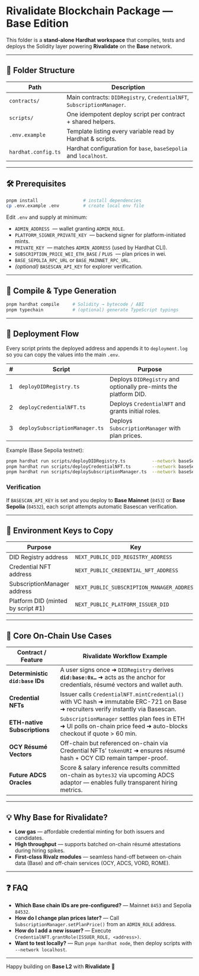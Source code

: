 # **Rivalidate Blockchain Package — Base Edition**

This folder is a **stand-alone Hardhat workspace** that compiles, tests and deploys the Solidity layer powering **Rivalidate** on the **Base** network.

---

## 📂 Folder Structure

| Path                | Description                                                            |
| ------------------- | ---------------------------------------------------------------------- |
| `contracts/`        | Main contracts: `DIDRegistry`, `CredentialNFT`, `SubscriptionManager`. |
| `scripts/`          | One idempotent deploy script per contract + shared helpers.            |
| `.env.example`      | Template listing every variable read by Hardhat & scripts.             |
| `hardhat.config.ts` | Hardhat configuration for `base`, `baseSepolia` and `localhost`.       |

---

## 🛠 Prerequisites

```bash
pnpm install                 # install dependencies
cp .env.example .env         # create local env file
```

Edit `.env` and supply at minimum:

- `ADMIN_ADDRESS` &nbsp;— wallet granting `ADMIN_ROLE`.
- `PLATFORM_SIGNER_PRIVATE_KEY` &nbsp;— backend signer for platform-initiated mints.
- `PRIVATE_KEY` &nbsp;— matches `ADMIN_ADDRESS` (used by Hardhat CLI).
- `SUBSCRIPTION_PRICE_WEI_ETH_BASE` / `PLUS` &nbsp;— plan prices in wei.
- `BASE_SEPOLIA_RPC_URL` or `BASE_MAINNET_RPC_URL`.
- _(optional)_ `BASESCAN_API_KEY` for explorer verification.

---

## 🔨 Compile & Type Generation

```bash
pnpm hardhat compile     # Solidity → bytecode / ABI
pnpm typechain           # (optional) generate TypeScript typings
```

---

## 🚀 Deployment Flow

Every script prints the deployed address and appends it to `deployment.log` so you can copy the values into the main `.env`.

| #   | Script                         | Purpose                                                          |
| --- | ------------------------------ | ---------------------------------------------------------------- |
| 1   | `deployDIDRegistry.ts`         | Deploys `DIDRegistry` and optionally pre-mints the platform DID. |
| 2   | `deployCredentialNFT.ts`       | Deploys `CredentialNFT` and grants initial roles.                |
| 3   | `deploySubscriptionManager.ts` | Deploys `SubscriptionManager` with plan prices.                  |

Example (Base Sepolia testnet):

```bash
pnpm hardhat run scripts/deployDIDRegistry.ts          --network baseSepolia
pnpm hardhat run scripts/deployCredentialNFT.ts        --network baseSepolia
pnpm hardhat run scripts/deploySubscriptionManager.ts  --network baseSepolia
```

### Verification

If `BASESCAN_API_KEY` is set and you deploy to **Base Mainnet** (`8453`) or **Base Sepolia** (`84532`), each script attempts automatic Basescan verification.

---

## 📝 Environment Keys to Copy

| Purpose                            | Key                                        |
| ---------------------------------- | ------------------------------------------ |
| DID Registry address               | `NEXT_PUBLIC_DID_REGISTRY_ADDRESS`         |
| Credential NFT address             | `NEXT_PUBLIC_CREDENTIAL_NFT_ADDRESS`       |
| SubscriptionManager address        | `NEXT_PUBLIC_SUBSCRIPTION_MANAGER_ADDRESS` |
| Platform DID (minted by script #1) | `NEXT_PUBLIC_PLATFORM_ISSUER_DID`          |

---

## 🔗 Core On-Chain Use Cases

| Contract / Feature              | Rivalidate Workflow Example                                                                                                            |
| ------------------------------- | -------------------------------------------------------------------------------------------------------------------------------------- |
| **Deterministic `did:base` IDs** | A user signs once ➜ `DIDRegistry` derives **`did:base:0x…`** ➜ acts as the anchor for credentials, résumé vectors and wallet auth.      |
| **Credential NFTs**             | Issuer calls `CredentialNFT.mintCredential()` with VC hash ➜ immutable ERC-721 on Base ➜ recruiters verify instantly via Basescan.     |
| **ETH-native Subscriptions**    | `SubscriptionManager` settles plan fees in ETH ➜ UI polls on-chain price feed ➜ auto-blocks checkout if quote > 60 min.                |
| **OCY Résumé Vectors**          | Off-chain but referenced on-chain via Credential NFTs’ `tokenURI` ➜ ensures résumé hash + OCY CID remain tamper-proof.                 |
| **Future ADCS Oracles**         | Score & salary inference results committed on-chain as `bytes32` via upcoming ADCS adaptor — enables fully transparent hiring metrics. |

---

## 💡 Why Base for Rivalidate?

- **Low gas** — affordable credential minting for both issuers and candidates.
- **High throughput** — supports batched on-chain résumé attestations during hiring spikes.
- **First-class Rivalz modules** — seamless hand-off between on-chain data (Base) and off-chain services (OCY, ADCS, VORD, ROME).

---

## ❓ FAQ

- **Which Base chain IDs are pre-configured?** — Mainnet `8453` and Sepolia `84532`.
- **How do I change plan prices later?** — Call `SubscriptionManager.setPlanPrice()` from an `ADMIN_ROLE` address.
- **How do I add a new issuer?** — Execute `CredentialNFT.grantRole(ISSUER_ROLE, <address>)`.
- **Want to test locally?** — Run `pnpm hardhat node`, then deploy scripts with `--network localhost`.

---

Happy building on **Base L2** with **Rivalidate** 🚀
